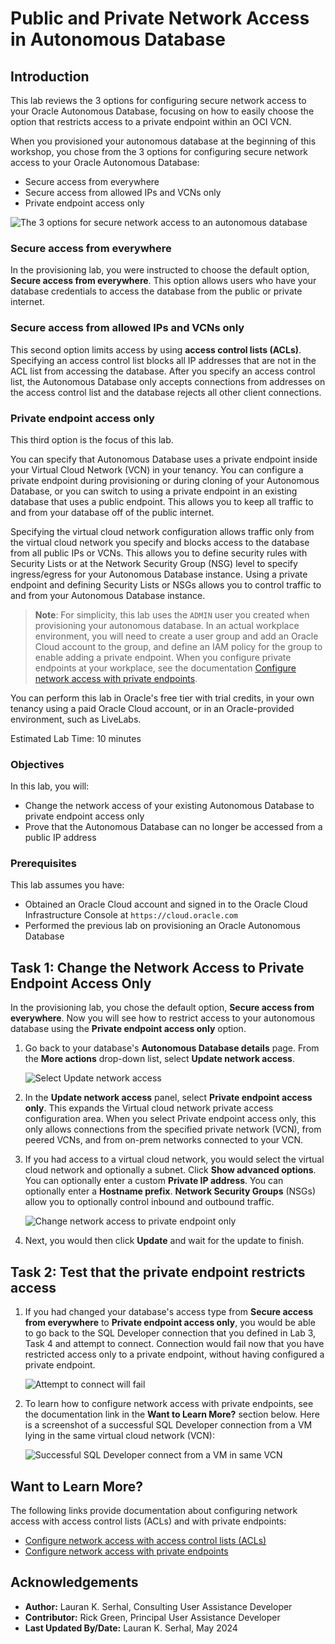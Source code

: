 # Public and Private Network Access in Autonomous Database

## Introduction

This lab reviews the 3 options for configuring secure network access to your Oracle Autonomous Database, focusing on how to easily choose the option that restricts access to a private endpoint within an OCI VCN.

When you provisioned your autonomous database at the beginning of this workshop, you chose from the 3 options for configuring secure network access to your Oracle Autonomous Database:
* Secure access from everywhere
* Secure access from allowed IPs and VCNs only
* Private endpoint access only

![The 3 options for secure network access to an autonomous database](./images/three-options-network-access.png " ")

### **Secure access from everywhere**
In the provisioning lab, you were instructed to choose the default option, **Secure access from everywhere**. This option allows users who have your database credentials to access the database from the public or private internet.

### **Secure access from allowed IPs and VCNs only**
This second option limits access by using **access control lists (ACLs)**. Specifying an access control list blocks all IP addresses that are not in the ACL list from accessing the database. After you specify an access control list, the Autonomous Database only accepts connections from addresses on the access control list and the database rejects all other client connections.

### **Private endpoint access only**
This third option is the focus of this lab.

You can specify that Autonomous Database uses a private endpoint inside your Virtual Cloud Network (VCN) in your tenancy. You can configure a private endpoint during provisioning or during cloning of your Autonomous Database, or you can switch to using a private endpoint in an existing database that uses a public endpoint. This allows you to keep all traffic to and from your database off of the public internet.

Specifying the virtual cloud network configuration allows traffic only from the virtual cloud network you specify and blocks access to the database from all public IPs or VCNs. This allows you to define security rules with Security Lists or at the Network Security Group (NSG) level to specify ingress/egress for your Autonomous Database instance. Using a private endpoint and defining Security Lists or NSGs allows you to control traffic to and from your Autonomous Database instance.

> **Note**: For simplicity, this lab uses the `ADMIN` user you created when provisioning your autonomous database. In an actual workplace environment, you will need to create a user group and add an Oracle Cloud account to the group, and define an IAM policy for the group to enable adding a private endpoint. When you configure private endpoints at your workplace, see the documentation [Configure network access with private endpoints](https://docs.oracle.com/en/cloud/paas/autonomous-database/adbsa/private-endpoints-autonomous.html#GUID-60FE6BFD-B05C-4C97-8B4A-83285F31D575).

You can perform this lab in Oracle's free tier with trial credits, in your own tenancy using a paid Oracle Cloud account, or in an Oracle-provided environment, such as LiveLabs.

Estimated Lab Time: 10 minutes

### Objectives

In this lab, you will:

* Change the network access of your existing Autonomous Database to private endpoint access only
* Prove that the Autonomous Database can no longer be accessed from a public IP address

### Prerequisites

This lab assumes you have:

* Obtained an Oracle Cloud account and signed in to the Oracle Cloud Infrastructure Console at `https://cloud.oracle.com`
* Performed the previous lab on provisioning an Oracle Autonomous Database

## Task 1: Change the Network Access to Private Endpoint Access Only

In the provisioning lab, you chose the default option, **Secure access from everywhere**. Now you will see how to restrict access to your autonomous database using the **Private endpoint access only** option.

1. Go back to your database's **Autonomous Database details** page. From the **More actions** drop-down list, select **Update network access**.

    ![Select Update network access](images/select-update-network-access.png " ")

2. In the **Update network access** panel, select **Private endpoint access only**. This expands the Virtual cloud network private access configuration area. When you select Private endpoint access only, this only allows connections from the specified private network (VCN), from peered VCNs, and from on-prem networks connected to your VCN.

3. If you had access to a virtual cloud network, you would select the virtual cloud network and optionally a subnet. Click **Show advanced options**. You can optionally enter a custom **Private IP address**. You can optionally enter a **Hostname prefix**. **Network Security Groups** (NSGs) allow you to optionally control inbound and outbound traffic.

    ![Change network access to private endpoint only](./images/change-network-access-to-private-endpoint-only.png " ")

4. Next, you would then click **Update** and wait for the update to finish.

## Task 2: Test that the private endpoint restricts access

1. If you had changed your database's access type from **Secure access from everywhere** to **Private endpoint access only**, you would be able to go back to the SQL Developer connection that you defined in Lab 3, Task 4 and attempt to connect. Connection would fail now that you have restricted access only to a private endpoint, without having configured a private endpoint.

    ![Attempt to connect will fail](./images/connection-failed.png " ")

2. To learn how to configure network access with private endpoints, see the documentation link in the **Want to Learn More?** section below. Here is a screenshot of a successful SQL Developer connection from a VM lying in the same virtual cloud network (VCN):

    ![Successful SQL Developer connect from a VM in same VCN](images/connect-sql-dev-from-vm-in-same-vcn.jpg " ")

## Want to Learn More?

The following links provide documentation about configuring network access with access control lists (ACLs) and with private endpoints:

* [Configure network access with access control lists (ACLs)](https://docs.oracle.com/en/cloud/paas/autonomous-database/adbsa/access-control-rules-autonomous.html#GUID-483CD2B4-5898-4D27-B74E-6735C32CB58C)
* [Configure network access with private endpoints](https://docs.oracle.com/en/cloud/paas/autonomous-database/adbsa/private-endpoints-autonomous.html#GUID-60FE6BFD-B05C-4C97-8B4A-83285F31D575)

## Acknowledgements

* **Author:** Lauran K. Serhal, Consulting User Assistance Developer
* **Contributor:** Rick Green, Principal User Assistance Developer
* **Last Updated By/Date:** Lauran K. Serhal, May 2024
